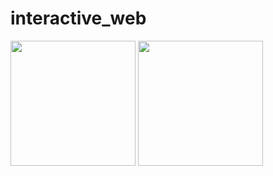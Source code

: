 # interactive_web

<img src="![R S](https://github.com/Vivacissimo/interactive_web/assets/113839155/79366e6c-80dd-43f6-ae1f-fff5709288c6.gif)" stlye="width=200px" height="200px" >
<img src="![gogh1](https://github.com/Vivacissimo/interactive_web/assets/113839155/49da999f-0a83-4ae9-99da-8b51e4d9706b)" stlye="width=200px" height="200px" >

